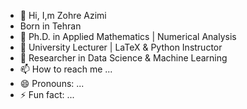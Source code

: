 - 👋 Hi, I,m Zohre Azimi
- Born in Tehran
- 👀  Ph.D. in Applied Mathematics | Numerical Analysis
- 🌱 University Lecturer | LaTeX & Python Instructor
- 💞️ Researcher in Data Science & Machine Learning
- 📫 How to reach me ...
- 😄 Pronouns: ...
- ⚡ Fun fact: ...

<!---
Hello! I’m Zahra Azimi, a Ph.D. graduate in Applied Mathematics from Tehran, with extensive experience teaching at the university level and instructing LaTeX and Python.
After completing my doctorate, I shifted my focus to the fields of Data Science, Machine Learning, and advanced data analysis.
--->
